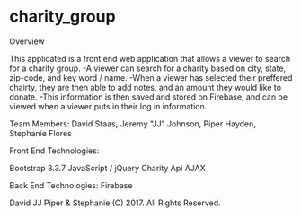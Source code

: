 # charity_group

Overview

This applicated is a front end web application that allows a viewer to search for a charity group. 
-A viewer can search for a charity based on city, state, zip-code, and key word / name.
-When a viewer has selected their preffered chairty, they are then able to add notes, and an amount they would like to donate.
  -This information is then saved and stored on Firebase, and can be viewed when a viewer puts in their log in information.
  
Team Members: David Staas, Jeremy "JJ" Johnson, Piper Hayden, Stephanie Flores

Front End Technologies:

Bootstrap 3.3.7
JavaScript / jQuery
Charity Api 
AJAX


Back End Technologies:
Firebase

David JJ Piper & Stephanie (C) 2017. All Rights Reserved.
